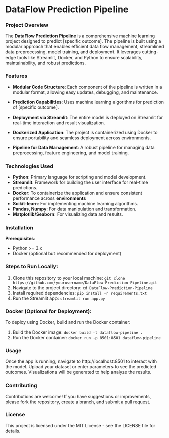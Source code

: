 # DataFlow Prediction Pipeline
### Project Overview
The __DataFlow Prediction Pipeline__ is a comprehensive machine learning project designed to predict [specific outcome]. The pipeline is built using a modular approach that enables efficient data flow management, streamlined data preprocessing, model training, and deployment. It leverages cutting-edge tools like Streamlit, Docker, and Python to ensure scalability, maintainability, and robust predictions.

### Features
* __Modular Code Structure__: Each component of the pipeline is written in a modular format, allowing easy updates, debugging, and maintenance.

* __Prediction Capabilities__: Uses machine learning algorithms for prediction of [specific outcome].

* __Deployment via Streamlit__: The entire model is deployed on Streamlit for real-time interaction and result visualization.

* __Dockerized Application__: The project is containerized using Docker to ensure portability and seamless deployment across environments.

* __Pipeline for Data Management__: A robust pipeline for managing data preprocessing, feature engineering, and model training.

### Technologies Used

* __Python__: Primary language for scripting and model development.
* __Streamlit__: Framework for building the user interface for real-time predictions.
* __Docker__: To containerize the application and ensure consistent performance across __environments__
* __Scikit-learn__: For implementing machine learning algorithms.
* __Pandas, Numpy__: For data manipulation and transformation.
* __Matplotlib/Seaborn__: For visualizing data and results.

### Installation
__Prerequisites__:
* Python >= 3.x
* Docker (optional but recommended for deployment)

### Steps to Run Locally:
1. Clone this repository to your local machine:
`git clone https://github.com/yourusername/DataFlow-Prediction-Pipeline.git`
2. Navigate to the project directory:
`cd DataFlow-Prediction-Pipeline`
3. Install required dependencies:
`pip install -r requirements.txt`
4. Run the Streamlit app:
`streamlit run app.py`

### Docker (Optional for Deployment):
To deploy using Docker, build and run the Docker container:

1. Build the Docker image:
`docker build -t dataflow-pipeline .`
2. Run the Docker container:
`docker run -p 8501:8501 dataflow-pipeline`
### Usage
Once the app is running, navigate to http://localhost:8501 to interact with the model.
Upload your dataset or enter parameters to see the predicted outcomes.
Visualizations will be generated to help analyze the results.
### Contributing
Contributions are welcome! If you have suggestions or improvements, please fork the repository, create a branch, and submit a pull request.

### License
This project is licensed under the MIT License - see the LICENSE file for details.


